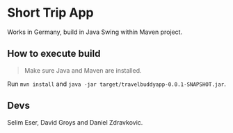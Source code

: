 # Short Trip App

Works in Germany, build in Java Swing within Maven project.

## How to execute build

>Make sure Java and Maven are installed.

Run `mvn install` and `java -jar target/travelbuddyapp-0.0.1-SNAPSHOT.jar`.

## Devs

Selim Eser, David Groys and Daniel Zdravkovic.
